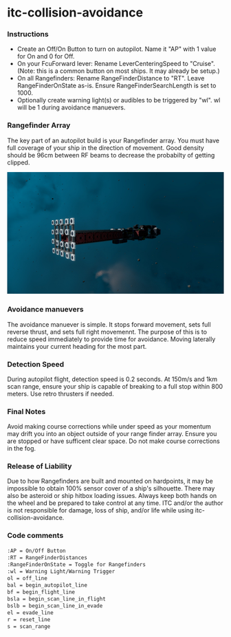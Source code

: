 # itc-collision-avoidance

### Instructions
- Create an Off/On Button to turn on autopilot. Name it "AP" with 1 value for On and 0 for Off.
- On your FcuForward lever: Rename LeverCenteringSpeed to "Cruise". (Note: this is a common button on most ships. It may already be setup.)
- On all Rangefinders: Rename RangeFinderDistance to "RT". Leave RangeFinderOnState as-is. Ensure RangeFinderSearchLength is set to 1000.
- Optionally create warning light(s) or audibles to be triggered by "wl". wl will be 1 during avoidance manuevers.

### Rangefinder Array
The key part of an autopilot build is your Rangefinder array. You must have full coverage of your ship in the direction of movement. Good density should be 96cm between RF beams to decrease the probabilty of getting clipped.

![nite runner mk2b](./niterunnermk2b.jpg)

### Avoidance manuevers
The avoidance manuever is simple. It stops forward movement, sets full reverse thrust, and sets full right movemennt. The purpose of this is to reduce speed immediately to provide time for avoidance. Moving laterally maintains your current heading for the most part.

### Detection Speed
During autopilot flight, detection speed is 0.2 seconds. At 150m/s and 1km scan range, ensure your ship is capable of breaking to a full stop within 800 meters. Use retro thrusters if needed.

### Final Notes
Avoid making course corrections while under speed as your momentum may drift you into an object outside of your range finder array. Ensure you are stopped or have sufficent clear space. Do not make course corrections in the fog.

### Release of Liability
Due to how Rangefinders are built and mounted on hardpoints, it may be impossible to obtain 100% sensor cover of a ship's silhouette. There may also be asteroid or ship hitbox loading issues. Always keep both hands on the wheel and be prepared to take control at any time. ITC and/or the author is not responsible for damage, loss of ship, and/or life while using itc-collision-avoidance.

### Code comments
```
:AP = On/Off Button
:RT = RangeFinderDistances
:RangeFinderOnState = Toggle for Rangefinders
:wl = Warning Light/Warning Trigger
ol = off_line
bal = begin_autopilot_line
bf = begin_flight_line
bsla = begin_scan_line_in_flight
bslb = begin_scan_line_in_evade
el = evade_line
r = reset_line
s = scan_range
```